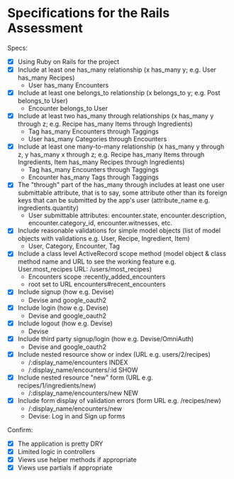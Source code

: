 # Specifications for the Rails Assessment

Specs:
- [x] Using Ruby on Rails for the project
- [x] Include at least one has_many relationship (x has_many y; e.g. User has_many Recipes)
    - User has_many Encounters
- [x] Include at least one belongs_to relationship (x belongs_to y; e.g. Post belongs_to User)
    - Encounter belongs_to User
- [x] Include at least two has_many through relationships (x has_many y through z; e.g. Recipe has_many Items through Ingredients)
    - Tag has_many Encounters through Taggings
    - User has_many Categories through Encounters
- [x] Include at least one many-to-many relationship (x has_many y through z, y has_many x through z; e.g. Recipe has_many Items through Ingredients, Item has_many Recipes through Ingredients)
    - Tag has_many Encounters through Taggings
    - Encounter has_many Tags through Taggings
- [x] The "through" part of the has_many through includes at least one user submittable attribute, that is to say, some attribute other than its foreign keys that can be submitted by the app's user (attribute_name e.g. ingredients.quantity)
    - User submittable attributes: encounter.state, encounter.description, encounter.category_id, encounter.witnesses, etc.
- [x] Include reasonable validations for simple model objects (list of model objects with validations e.g. User, Recipe, Ingredient, Item)
    - User, Category, Encounter, Tag
- [x] Include a class level ActiveRecord scope method (model object & class method name and URL to see the working feature e.g. User.most_recipes URL: /users/most_recipes)
    - Encounters scope :recently_added_encounters
    - root set to URL encounters#recent_encounters
- [x] Include signup (how e.g. Devise)
    - Devise and google_oauth2
- [x] Include login (how e.g. Devise)
    - Devise and google_oauth2
- [x] Include logout (how e.g. Devise)
    - Devise
- [x] Include third party signup/login (how e.g. Devise/OmniAuth)
    - Devise and google_oauth2
- [x] Include nested resource show or index (URL e.g. users/2/recipes)
    - /:display_name/encounters INDEX
    - /:display_name/encounters/:id SHOW
- [x] Include nested resource "new" form (URL e.g. recipes/1/ingredients/new)
    - /:display_name/encounters/new NEW
- [x] Include form display of validation errors (form URL e.g. /recipes/new)
    - /:display_name/encounters/new
    - Devise: Log in and Sign up forms

Confirm:
- [x] The application is pretty DRY
- [x] Limited logic in controllers
- [x] Views use helper methods if appropriate
- [x] Views use partials if appropriate
